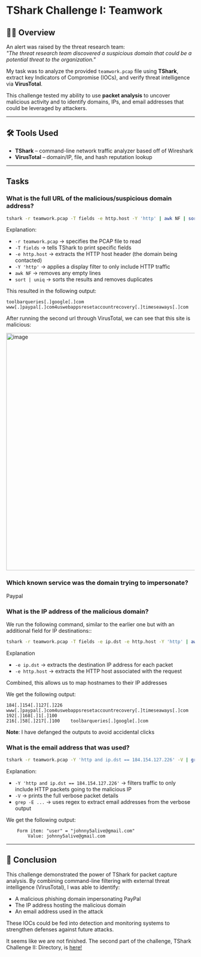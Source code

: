 # TShark Challenge I: Teamwork

## 🕵️‍♂️ Overview

An alert was raised by the threat research team:  
_"The threat research team discovered a suspicious domain that could be a potential threat to the organization."_

My task was to analyze the provided `teamwork.pcap` file using **TShark**, extract key Indicators of Compromise (IOCs), and verify threat intelligence via **VirusTotal**.

This challenge tested my ability to use **packet analysis** to uncover malicious activity and to identify domains, IPs, and email addresses that could be leveraged by attackers.

---

## 🛠️ Tools Used

- **TShark** – command-line network traffic analyzer based off of Wireshark
- **VirusTotal** – domain/IP, file, and hash reputation lookup

---

## Tasks

### What is the full URL of the malicious/suspicious domain address?

```bash
tshark -r teamwork.pcap -T fields -e http.host -Y 'http' | awk NF | sort | uniq
```

Explanation:

- `-r teamwork.pcap` → specifies the PCAP file to read
- `-T fields` → tells TShark to print specific fields
- `-e http.host` → extracts the HTTP host header (the domain being contacted)
- `-Y 'http'` → applies a display filter to only include HTTP traffic
- `awk NF` → removes any empty lines
- `sort | uniq` → sorts the results and removes duplicates

This resulted in the following output:

```
toolbarqueries[.]google[.]com
www[.]paypal[.]com4uswebappsresetaccountrecovery[.]timeseaways[.]com
```

After running the second url through VirusTotal, we can see that this site is malicious:

<img width="1916" height="635" alt="image" src="https://github.com/user-attachments/assets/2d0062fd-217d-47d1-ba70-c95ac5e836d7" />

### Which known service was the domain trying to impersonate?

Paypal

### What is the IP address of the malicious domain?

We run the following command, similar to the earlier one but with an additional field for IP destinations::

```bash
tshark -r teamwork.pcap -T fields -e ip.dst -e http.host -Y 'http' | awk NF | sort -n | uniq
```

Explanation

- `-e ip.dst` → extracts the destination IP address for each packet
- `-e http.host` → extracts the HTTP host associated with the request

Combined, this allows us to map hostnames to their IP addresses

We get the following output:

```
184[.]154[.]127[.]226	www[.]paypal[.]com4uswebappsresetaccountrecovery[.]timeseaways[.]com
192[.]168[.]1[.]100
216[.]58[.]217[.]100	toolbarqueries[.]google[.]com
```

**Note**: I have defanged the outputs to avoid accidental clicks

### What is the email address that was used?

```bash
tshark -r teamwork.pcap -Y 'http and ip.dst == 184.154.127.226' -V | grep -E "\b[A-Za-z0-9._%+-]+@[A-Za-z0-9.-]+\.[A-Za-z]{2,6}\b"
```

Explanation:

- `-Y 'http and ip.dst == 184.154.127.226'` → filters traffic to only include HTTP packets going to the malicious IP
- `-V` → prints the full verbose packet details
- `grep -E ...` → uses regex to extract email addresses from the verbose output

We get the following output:

```
    Form item: "user" = "johnny5alive@gmail.com"
        Value: johnny5alive@gmail.com
```

---

## 🎯 Conclusion

This challenge demonstrated the power of TShark for packet capture analysis. By combining command-line filtering with external threat intelligence (VirusTotal), I was able to identify:

- A malicious phishing domain impersonating PayPal
- The IP address hosting the malicious domain
- An email address used in the attack

These IOCs could be fed into detection and monitoring systems to strengthen defenses against future attacks.

It seems like we are not finished. The second part of the challenge, TShark Challenge II: Directory, is [here!](./README-part2.md)
